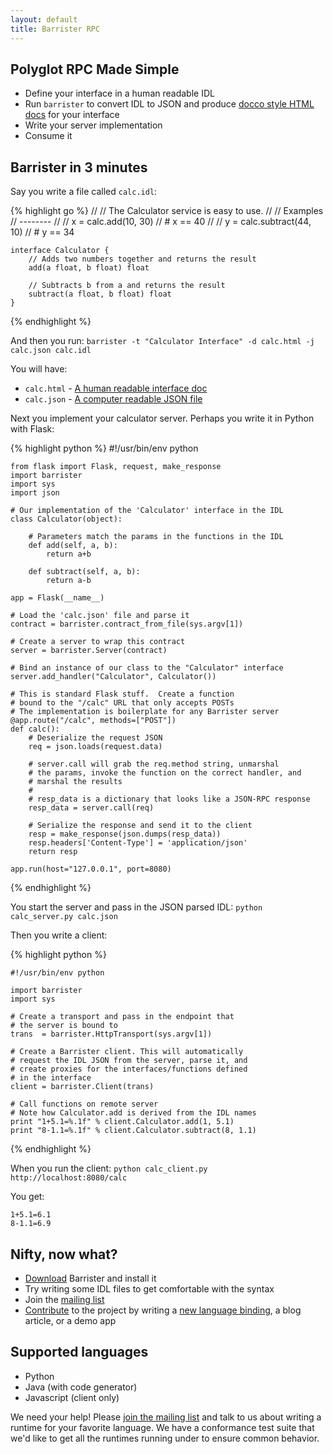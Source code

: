 ```yaml
---
layout: default
title: Barrister RPC
---
```


## Polyglot RPC Made Simple

 * Define your interface in a human readable IDL
 * Run `barrister` to convert IDL to JSON and produce [docco style HTML docs](http://jashkenas.github.com/docco/) for your interface
 * Write your server implementation
 * Consume it
  
## Barrister in 3 minutes

Say you write a file called `calc.idl`:

{% highlight go %}
    //
    // The Calculator service is easy to use.
    //
    // Examples
    // --------
    //
    //     x = calc.add(10, 30)
    //     # x == 40
    //
    //     y = calc.subtract(44, 10)
    //     # y == 34

    interface Calculator {
        // Adds two numbers together and returns the result   
        add(a float, b float) float
        
        // Subtracts b from a and returns the result
        subtract(a float, b float) float
    }
{% endhighlight %}

And then you run: `barrister -t "Calculator Interface" -d calc.html -j calc.json calc.idl`

You will have:

 * `calc.html` - [A human readable interface doc](calc.html)
 * `calc.json` - [A computer readable JSON file](calc.json)

Next you implement your calculator server.  Perhaps you write it in Python with Flask:

{% highlight python %}
    #!/usr/bin/env python

    from flask import Flask, request, make_response
    import barrister
    import sys
    import json

    # Our implementation of the 'Calculator' interface in the IDL
    class Calculator(object):

        # Parameters match the params in the functions in the IDL
        def add(self, a, b):
            return a+b

        def subtract(self, a, b):
            return a-b

    app = Flask(__name__)

    # Load the 'calc.json' file and parse it
    contract = barrister.contract_from_file(sys.argv[1])
    
    # Create a server to wrap this contract
    server = barrister.Server(contract)
    
    # Bind an instance of our class to the "Calculator" interface
    server.add_handler("Calculator", Calculator())

    # This is standard Flask stuff.  Create a function
    # bound to the "/calc" URL that only accepts POSTs
    # The implementation is boilerplate for any Barrister server
    @app.route("/calc", methods=["POST"])
    def calc():
        # Deserialize the request JSON
        req = json.loads(request.data)
        
        # server.call will grab the req.method string, unmarshal
        # the params, invoke the function on the correct handler, and
        # marshal the results
        #
        # resp_data is a dictionary that looks like a JSON-RPC response
        resp_data = server.call(req)
        
        # Serialize the response and send it to the client
        resp = make_response(json.dumps(resp_data))
        resp.headers['Content-Type'] = 'application/json'
        return resp

    app.run(host="127.0.0.1", port=8080)
{% endhighlight %}

You start the server and pass in the JSON parsed IDL: `python calc_server.py calc.json`

Then you write a client:

{% highlight python %}

    #!/usr/bin/env python
    
    import barrister
    import sys
    
    # Create a transport and pass in the endpoint that
    # the server is bound to
    trans  = barrister.HttpTransport(sys.argv[1])
    
    # Create a Barrister client. This will automatically
    # request the IDL JSON from the server, parse it, and
    # create proxies for the interfaces/functions defined
    # in the interface
    client = barrister.Client(trans)
    
    # Call functions on remote server
    # Note how Calculator.add is derived from the IDL names
    print "1+5.1=%.1f" % client.Calculator.add(1, 5.1)
    print "8-1.1=%.1f" % client.Calculator.subtract(8, 1.1)

{% endhighlight %}

When you run the client: `python calc_client.py http://localhost:8080/calc`

You get:

    1+5.1=6.1
    8-1.1=6.9

## Nifty, now what?

 * [Download](download.html) Barrister and install it
 * Try writing some IDL files to get comfortable with the syntax
 * Join the [mailing list](https://groups.google.com/forum/#!forum/barrister-rpc)
 * [Contribute](contribute.html) to the project by writing a [new language binding](binding.html), a blog article, or a demo app

## Supported languages

* Python
* Java (with code generator)
* Javascript (client only)

We need your help!  Please [join the mailing list](https://groups.google.com/forum/#!forum/barrister-rpc) and talk to us about writing a runtime for
your favorite language.  We have a conformance test suite that we'd like to get all the runtimes
running under to ensure common behavior.
